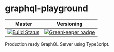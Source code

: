 # graphql-playground

| Master                                                                                                                                      | Versioning |
| ------------------------------------------------------------------------------------------------------------------------------------------- | ----- |
| [![Build Status](https://travis-ci.com/shawnkoon/graphql-playground.svg?branch=master)](https://travis-ci.com/shawnkoon/graphql-playground) | [![Greenkeeper badge](https://badges.greenkeeper.io/shawnkoon/graphql-playground.svg)](https://greenkeeper.io/) |

Production ready GraphQL Server using TypeScript.
